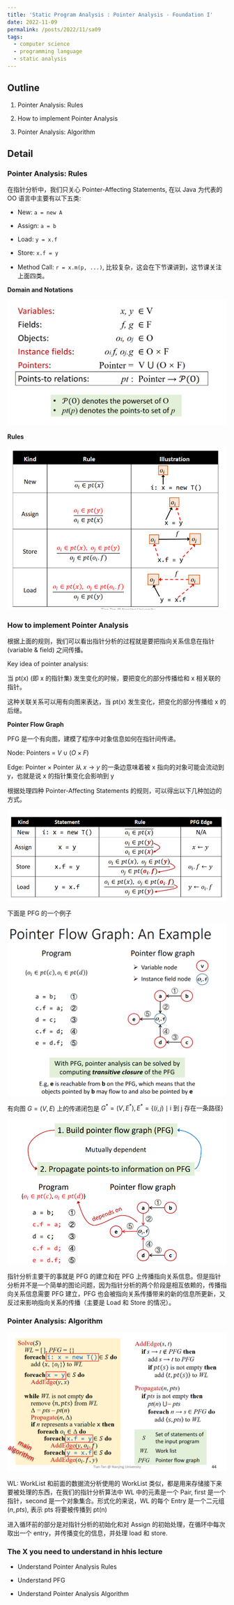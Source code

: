 ```yaml
---
title: 'Static Program Analysis : Pointer Analysis - Foundation I'
date: 2022-11-09
permalink: /posts/2022/11/sa09
tags:
  - computer science
  - programming language
  - static analysis
---
```


## Outline

1. Pointer Analysis: Rules

2. How to implement Pointer Analysis

3. Pointer Analysis: Algorithm

## Detail

### Pointer Analysis: Rules

在指针分析中，我们只关心 Pointer-Affecting Statements, 在以 Java 为代表的 OO 语言中主要有以下五类:

- New: `a = new A`

- Assign: `a = b`

- Load: `y = x.f`

- Store: `x.f = y`

- Method Call: `r = x.m(p, ...)`, 比较复杂，这会在下节课讲到，这节课关注上面四类。

**Domain and Notations**

![](https://github.com/SUNLIFAN/images/blob/main/post/sa091.png?raw=true)

**Rules**

![](https://github.com/SUNLIFAN/images/blob/main/post/sa092.png?raw=true)

### How to implement Pointer Analysis

根据上面的规则，我们可以看出指针分析的过程就是要把指向关系信息在指针 (variable & field) 之间传播。

Key idea of pointer analysis: 

当 pt(x) (即 x 的指针集) 发生变化的时候，要把变化的部分传播给和 x 相关联的指针。

这种关联关系可以用有向图来表达，当 pt(x) 发生变化，把变化的部分传播给 x 的后继。

**Pointer Flow Graph**

PFG 是一个有向图，建模了程序中对象信息如何在指针间传递。

Node: Pointers = $V \cup (O\times F)$

Edge: Pointer $\times$ Pointer
从 $x\to y$ 的一条边意味着被 x 指向的对象可能会流动到 y，也就是说 x 的指针集变化会影响到 y

根据处理四种 Pointer-Affecting Statements 的规则，可以得出以下几种加边的方式。

![](https://github.com/SUNLIFAN/images/blob/main/post/sa093.png?raw=true)

下面是 PFG 的一个例子

![](https://github.com/SUNLIFAN/images/blob/main/post/sa094.png?raw=true)

有向图 $G = (V, E)$ 上的传递闭包是 $G^{\ast} = (V, E^{\ast} ), E^{\ast} = \lbrace (i, j) \mid \text{i 到 j 存在一条路径} \rbrace$

![](https://github.com/SUNLIFAN/images/blob/main/post/sa095.png?raw=true)

指针分析主要干的事就是 PFG 的建立和在 PFG 上传播指向关系信息。但是指针分析并不是一个简单的图论问题，因为指针分析的两个阶段是相互依赖的，传播指向关系信息需要 PFG 建立，PFG 也会被指向关系传播带来的新的信息所更新，又反过来影响指向关系的传播（主要是 Load 和 Store 的情况）。

### Pointer Analysis: Algorithm

![](https://github.com/SUNLIFAN/images/blob/main/post/sa096.png?raw=true)

WL: WorkList 和前面的数据流分析使用的 WorkList 类似，都是用来存储接下来要被处理的东西，在我们的指针分析算法中 WL 中的元素是一个 Pair, first 是一个指针，second 是一个对象集合。形式化的来说，WL 的每个 Entry 是一个二元组 $(n, pts)$, 表示 pts 将要被传播到 pt(n)

进入循环前的部分是对指针分析的初始化和对 Assign 的初始处理，在循环中每次取出一个 entry，并传播变化的信息，并处理 load 和 store.

### The X you need to understand in hhis lecture

- Understand Pointer Analysis Rules

- Understand PFG

- Understand Pointer Analysis Algorithm